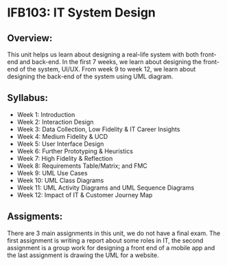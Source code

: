 # IFB103: IT System Design
## Overview:
This unit helps us learn about designing a real-life system with both front-end and back-end. In the first 7 weeks, we learn about designing the front-end of the system, UI/UX. From week 9 to week 12, we learn about designing the back-end of the system using UML diagram.
## Syllabus:
- Week 1: Introduction
- Week 2: Interaction Design
- Week 3: Data Collection, Low Fidelity & IT Career Insights
- Week 4: Medium Fidelity & UCD
- Week 5: User Interface Design
- Week 6: Further Prototyping & Heuristics
- Week 7: High Fidelity & Reflection
- Week 8: Requirements Table/Matrix; and FMC
- Week 9: UML Use Cases
- Week 10: UML Class Diagrams
- Week 11: UML Activity Diagrams and UML Sequence Diagrams
- Week 12: Impact of IT & Customer Journey Map
## Assigments:
There are 3 main assignments in this unit, we do not have a final exam. The first assignment is writing a report about some roles in IT, the second assignment is a group work for designing a front end of a mobile app and the last assignment is drawing the UML for a website.

